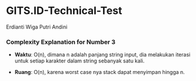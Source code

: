 # GITS.ID-Technical-Test
Erdianti Wiga Putri Andini

### Complexity Explanation for Number 3
- **Waktu**: O(n), dimana n adalah panjang string input, dia melakukan iterasi untuk setiap karakter dalam string sebanyak satu kali.

- **Ruang**: O(n), karena worst case nya stack dapat menyimpan hingga n.
